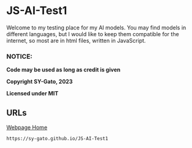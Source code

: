 # JS-AI-Test1
Welcome to my testing place for my AI models. You may find models in different languages, but I would like to keep them compatible for the internet, so most are in html files, written in JavaScript.

### NOTICE:
**Code may be used as long as credit is given**

**Copyright SY-Gato, 2023**

**Licensed under MIT**

## URLs
[Webpage Home](https://sy-gato.github.io/JS-AI-Test1)
```
https://sy-gato.github.io/JS-AI-Test1
```
